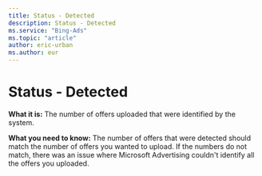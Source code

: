 ```yaml
---
title: Status - Detected
description: Status - Detected
ms.service: "Bing-Ads"
ms.topic: "article"
author: eric-urban
ms.author: eur
---
```


# Status - Detected

**What it is:** The number of offers uploaded that were identified by the system.

**What you need to know:** The number of offers that were detected should match the number of offers you wanted to upload. If the numbers do not match, there was an issue where Microsoft Advertising couldn't identify all the offers you uploaded.


